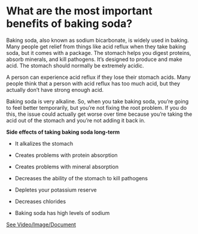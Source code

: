 # What are the most important benefits of baking soda?

Baking soda, also known as sodium bicarbonate, is widely used in baking. Many people get relief from things like acid reflux when they take baking soda, but it comes with a package. The stomach helps you digest proteins, absorb minerals, and kill pathogens. It’s designed to produce and make acid. The stomach should normally be extremely acidic.

A person can experience acid reflux if they lose their stomach acids. Many people think that a person with acid reflux has too much acid, but they actually don’t have strong enough acid.

Baking soda is very alkaline. So, when you take baking soda, you’re going to feel better temporarily, but you’re not fixing the root problem. If you do this, the issue could actually get worse over time because you’re taking the acid out of the stomach and you’re not adding it back in.

**Side effects of taking baking soda long-term**

- It alkalizes the stomach

- Creates problems with protein absorption

- Creates problems with mineral absorption

- Decreases the ability of the stomach to kill pathogens

- Depletes your potassium reserve

- Decreases chlorides

- Baking soda has high levels of sodium

 [See Video/Image/Document](https://hls-player.drberg.com/asset?path=migrated-assets/the-dangers-side-effects-of-taking-baking-soda-for-long-time-drberg)